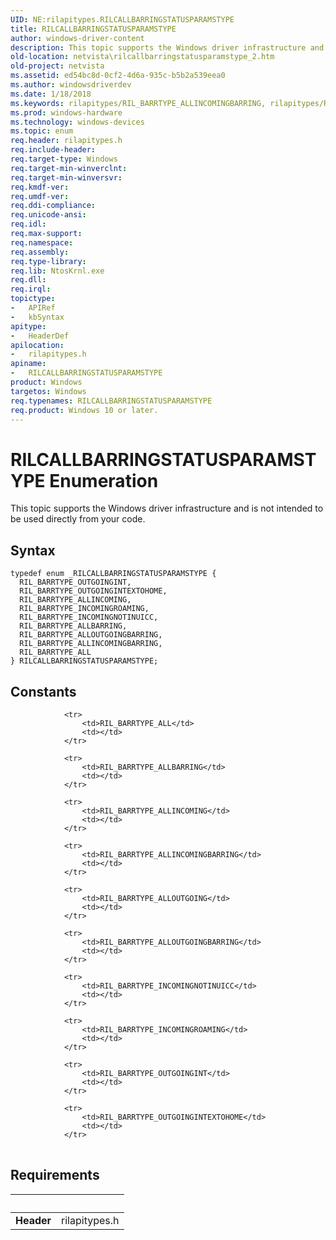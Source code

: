 ```yaml
---
UID: NE:rilapitypes.RILCALLBARRINGSTATUSPARAMSTYPE
title: RILCALLBARRINGSTATUSPARAMSTYPE
author: windows-driver-content
description: This topic supports the Windows driver infrastructure and is not intended to be used directly from your code.
old-location: netvista\rilcallbarringstatusparamstype_2.htm
old-project: netvista
ms.assetid: ed54bc8d-0cf2-4d6a-935c-b5b2a539eea0
ms.author: windowsdriverdev
ms.date: 1/18/2018
ms.keywords: rilapitypes/RIL_BARRTYPE_ALLINCOMINGBARRING, rilapitypes/RIL_BARRTYPE_INCOMINGNOTINUICC, RILCALLBARRINGSTATUSPARAMSTYPE, netvista.rilcallbarringstatusparamstype_2, RIL_BARRTYPE_OUTGOINGINT, rilapitypes/RIL_BARRTYPE_ALLBARRING, RILCALLBARRINGSTATUSPARAMSTYPE enumeration [Network Drivers Starting with Windows Vista], rilapitypes/RIL_BARRTYPE_ALL, rilapitypes/RIL_BARRTYPE_INCOMINGROAMING, RIL_BARRTYPE_ALLINCOMINGBARRING, RIL_BARRTYPE_ALLOUTGOINGBARRING, RIL_BARRTYPE_OUTGOINGINTEXTOHOME, RIL_BARRTYPE_ALLINCOMING, RIL_BARRTYPE_INCOMINGNOTINUICC, rilapitypes/RIL_BARRTYPE_ALLINCOMING, RIL_BARRTYPE_INCOMINGROAMING, rilapitypes/RIL_BARRTYPE_ALLOUTGOINGBARRING, rilapitypes/RIL_BARRTYPE_OUTGOINGINT, rilapitypes/RILCALLBARRINGSTATUSPARAMSTYPE, rilapitypes/RIL_BARRTYPE_OUTGOINGINTEXTOHOME, RIL_BARRTYPE_ALL, RIL_BARRTYPE_ALLBARRING
ms.prod: windows-hardware
ms.technology: windows-devices
ms.topic: enum
req.header: rilapitypes.h
req.include-header: 
req.target-type: Windows
req.target-min-winverclnt: 
req.target-min-winversvr: 
req.kmdf-ver: 
req.umdf-ver: 
req.ddi-compliance: 
req.unicode-ansi: 
req.idl: 
req.max-support: 
req.namespace: 
req.assembly: 
req.type-library: 
req.lib: NtosKrnl.exe
req.dll: 
req.irql: 
topictype:
-	APIRef
-	kbSyntax
apitype:
-	HeaderDef
apilocation:
-	rilapitypes.h
apiname:
-	RILCALLBARRINGSTATUSPARAMSTYPE
product: Windows
targetos: Windows
req.typenames: RILCALLBARRINGSTATUSPARAMSTYPE
req.product: Windows 10 or later.
---
```


# RILCALLBARRINGSTATUSPARAMSTYPE Enumeration
This topic supports the Windows driver infrastructure and is not intended to be used directly from your code.

## Syntax
````
typedef enum _RILCALLBARRINGSTATUSPARAMSTYPE { 
  RIL_BARRTYPE_OUTGOINGINT,
  RIL_BARRTYPE_OUTGOINGINTEXTOHOME,
  RIL_BARRTYPE_ALLINCOMING,
  RIL_BARRTYPE_INCOMINGROAMING,
  RIL_BARRTYPE_INCOMINGNOTINUICC,
  RIL_BARRTYPE_ALLBARRING,
  RIL_BARRTYPE_ALLOUTGOINGBARRING,
  RIL_BARRTYPE_ALLINCOMINGBARRING,
  RIL_BARRTYPE_ALL
} RILCALLBARRINGSTATUSPARAMSTYPE;
````

## Constants

<table>
            
                <tr>
                    <td>RIL_BARRTYPE_ALL</td>
                    <td></td>
                </tr>
            
                <tr>
                    <td>RIL_BARRTYPE_ALLBARRING</td>
                    <td></td>
                </tr>
            
                <tr>
                    <td>RIL_BARRTYPE_ALLINCOMING</td>
                    <td></td>
                </tr>
            
                <tr>
                    <td>RIL_BARRTYPE_ALLINCOMINGBARRING</td>
                    <td></td>
                </tr>
            
                <tr>
                    <td>RIL_BARRTYPE_ALLOUTGOING</td>
                    <td></td>
                </tr>
            
                <tr>
                    <td>RIL_BARRTYPE_ALLOUTGOINGBARRING</td>
                    <td></td>
                </tr>
            
                <tr>
                    <td>RIL_BARRTYPE_INCOMINGNOTINUICC</td>
                    <td></td>
                </tr>
            
                <tr>
                    <td>RIL_BARRTYPE_INCOMINGROAMING</td>
                    <td></td>
                </tr>
            
                <tr>
                    <td>RIL_BARRTYPE_OUTGOINGINT</td>
                    <td></td>
                </tr>
            
                <tr>
                    <td>RIL_BARRTYPE_OUTGOINGINTEXTOHOME</td>
                    <td></td>
                </tr>
</table>


## Requirements
| &nbsp; | &nbsp; |
| ---- |:---- |
| **Header** | rilapitypes.h |